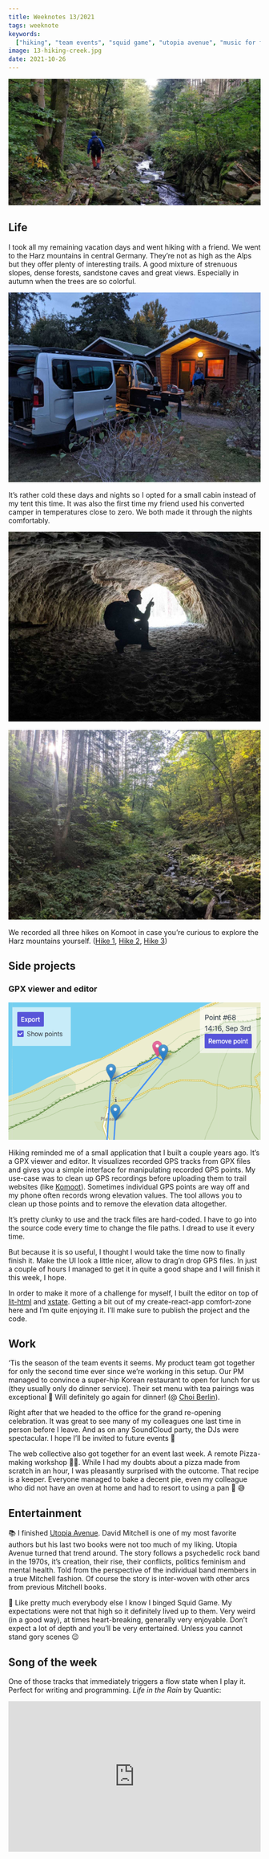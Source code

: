 ```yaml
---
title: Weeknotes 13/2021
tags: weeknote
keywords:
  ["hiking", "team events", "squid game", "utopia avenue", "music for flow"]
image: 13-hiking-creek.jpg
date: 2021-10-26
---
```


![Forest in the Harz mountains](./13-hiking-creek.jpg)

## Life

I took all my remaining vacation days and went hiking with a friend. We went to the Harz mountains in central Germany. They’re not as high as the Alps but they offer plenty of interesting trails. A good mixture of strenuous slopes, dense forests, sandstone caves and great views. Especially in autumn when the trees are so colorful.

![The cabin and the camper van](./13-cabin-camper.jpg)

It’s rather cold these days and nights so I opted for a small cabin instead of my tent this time. It was also the first time my friend used his converted camper in temperatures close to zero. We both made it through the nights comfortably.

![Exploring the caves](./13-hiking-caves.jpg)

![The Harz mountains](./13-hiking.jpg)

We recorded all three hikes on Komoot in case you’re curious to explore the Harz mountains yourself. ([Hike 1](https://www.komoot.com/tour/527402427), [Hike 2](https://www.komoot.com/tour/529188835), [Hike 3](https://www.komoot.com/tour/530287315))

## Side projects

### GPX viewer and editor

![Rewrite of my GPX viewer/editor](./13-gpx-editor.png)

Hiking reminded me of a small application that I built a couple years ago. It’s a GPX viewer and editor. It visualizes recorded GPS tracks from GPX files and gives you a simple interface for manipulating recorded GPS points. My use-case was to clean up GPS recordings before uploading them to trail websites (like [Komoot](https://komoot.com)). Sometimes individual GPS points are way off and my phone often records wrong elevation values. The tool allows you to clean up those points and to remove the elevation data altogether.

It’s pretty clunky to use and the track files are hard-coded. I have to go into the source code every time to change the file paths. I dread to use it every time.

But because it is so useful, I thought I would take the time now to finally finish it. Make the UI look a little nicer, allow to drag’n drop GPS files. In just a couple of hours I managed to get it in quite a good shape and I will finish it this week, I hope.

In order to make it more of a challenge for myself, I built the editor on top of [lit-html](https://lit-html.polymer-project.org/guide) and [xstate](https://xstate.js.org/docs/). Getting a bit out of my create-react-app comfort-zone here and I’m quite enjoying it. I’ll make sure to publish the project and the code.

## Work

‘Tis the season of the team events it seems. My product team got together for only the second time ever since we’re working in this setup. Our PM managed to convince a super-hip Korean restaurant to open for lunch for us (they usually only do dinner service). Their set menu with tea pairings was exceptional 🥰 Will definitely go again for dinner! (@ [Choi Berlin](https://choiberlin.de/)).

Right after that we headed to the office for the grand re-opening celebration. It was great to see many of my colleagues one last time in person before I leave. And as on any SoundCloud party, the DJs were spectacular. I hope I’ll be invited to future events 🥳

The web collective also got together for an event last week. A remote Pizza-making workshop 🍕😍. While I had my doubts about a pizza made from scratch in an hour, I was pleasantly surprised with the outcome. That recipe is a keeper. Everyone managed to bake a decent pie, even my colleague who did not have an oven at home and had to resort to using a pan 🥘 😅

## Entertainment

📚 I finished [Utopia Avenue](https://www.goodreads.com/book/show/52597312-utopia-avenue). David Mitchell is one of my most favorite authors but his last two books were not too much of my liking. Utopia Avenue turned that trend around. The story follows a psychedelic rock band in the 1970s, it’s creation, their rise, their conflicts, politics feminism and mental health. Told from the perspective of the individual band members in a true Mitchell fashion. Of course the story is inter-woven with other arcs from previous Mitchell books.

🍿 Like pretty much everybody else I know I binged Squid Game. My expectations were not that high so it definitely lived up to them. Very weird (in a good way), at times heart-breaking, generally very enjoyable. Don’t expect a lot of depth and you’ll be very entertained. Unless you cannot stand gory scenes 😉

## Song of the week

One of those tracks that immediately triggers a flow state when I play it. Perfect for writing and programming. _Life in the Rain_ by Quantic:

<iframe width="100%" height="300" title="Embedded song from SoundCloud" scrolling="no" frameborder="no" src="https://w.soundcloud.com/player/?url=https%3A//api.soundcloud.com/tracks/279901774&color=%23ff5500&auto_play=false&hide_related=false&show_comments=true&show_user=true&show_reposts=false&show_teaser=true&visual=true" loading="lazy"></iframe>
